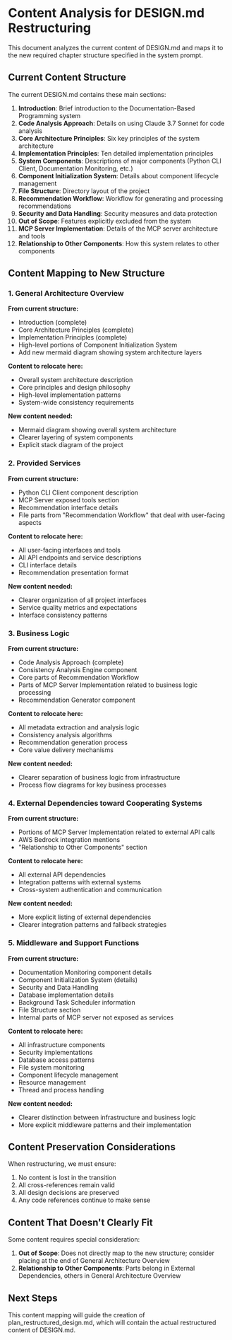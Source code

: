 # Content Analysis for DESIGN.md Restructuring

This document analyzes the current content of DESIGN.md and maps it to the new required chapter structure specified in the system prompt.

## Current Content Structure

The current DESIGN.md contains these main sections:

1. **Introduction**: Brief introduction to the Documentation-Based Programming system
2. **Code Analysis Approach**: Details on using Claude 3.7 Sonnet for code analysis
3. **Core Architecture Principles**: Six key principles of the system architecture
4. **Implementation Principles**: Ten detailed implementation principles
5. **System Components**: Descriptions of major components (Python CLI Client, Documentation Monitoring, etc.)
6. **Component Initialization System**: Details about component lifecycle management
7. **File Structure**: Directory layout of the project
8. **Recommendation Workflow**: Workflow for generating and processing recommendations
9. **Security and Data Handling**: Security measures and data protection
10. **Out of Scope**: Features explicitly excluded from the system
11. **MCP Server Implementation**: Details of the MCP server architecture and tools
12. **Relationship to Other Components**: How this system relates to other components

## Content Mapping to New Structure

### 1. General Architecture Overview

**From current structure:**
- Introduction (complete)
- Core Architecture Principles (complete)
- Implementation Principles (complete)
- High-level portions of Component Initialization System
- Add new mermaid diagram showing system architecture layers

**Content to relocate here:**
- Overall system architecture description
- Core principles and design philosophy
- High-level implementation patterns
- System-wide consistency requirements

**New content needed:**
- Mermaid diagram showing overall system architecture
- Clearer layering of system components
- Explicit stack diagram of the project

### 2. Provided Services

**From current structure:**
- Python CLI Client component description
- MCP Server exposed tools section
- Recommendation interface details
- File parts from "Recommendation Workflow" that deal with user-facing aspects

**Content to relocate here:**
- All user-facing interfaces and tools
- All API endpoints and service descriptions
- CLI interface details
- Recommendation presentation format

**New content needed:**
- Clearer organization of all project interfaces
- Service quality metrics and expectations 
- Interface consistency patterns

### 3. Business Logic

**From current structure:**
- Code Analysis Approach (complete)
- Consistency Analysis Engine component
- Core parts of Recommendation Workflow
- Parts of MCP Server Implementation related to business logic processing
- Recommendation Generator component

**Content to relocate here:**
- All metadata extraction and analysis logic
- Consistency analysis algorithms
- Recommendation generation process
- Core value delivery mechanisms

**New content needed:**
- Clearer separation of business logic from infrastructure
- Process flow diagrams for key business processes

### 4. External Dependencies toward Cooperating Systems

**From current structure:**
- Portions of MCP Server Implementation related to external API calls
- AWS Bedrock integration mentions
- "Relationship to Other Components" section

**Content to relocate here:**
- All external API dependencies
- Integration patterns with external systems
- Cross-system authentication and communication

**New content needed:**
- More explicit listing of external dependencies
- Clearer integration patterns and fallback strategies

### 5. Middleware and Support Functions

**From current structure:**
- Documentation Monitoring component details
- Component Initialization System (details)
- Security and Data Handling
- Database implementation details
- Background Task Scheduler information
- File Structure section
- Internal parts of MCP server not exposed as services

**Content to relocate here:**
- All infrastructure components
- Security implementations
- Database access patterns
- File system monitoring
- Component lifecycle management
- Resource management
- Thread and process handling

**New content needed:**
- Clearer distinction between infrastructure and business logic
- More explicit middleware patterns and their implementation

## Content Preservation Considerations

When restructuring, we must ensure:

1. No content is lost in the transition
2. All cross-references remain valid
3. All design decisions are preserved
4. Any code references continue to make sense

## Content That Doesn't Clearly Fit

Some content requires special consideration:

1. **Out of Scope**: Does not directly map to the new structure; consider placing at the end of General Architecture Overview
2. **Relationship to Other Components**: Parts belong in External Dependencies, others in General Architecture Overview

## Next Steps

This content mapping will guide the creation of plan_restructured_design.md, which will contain the actual restructured content of DESIGN.md.
